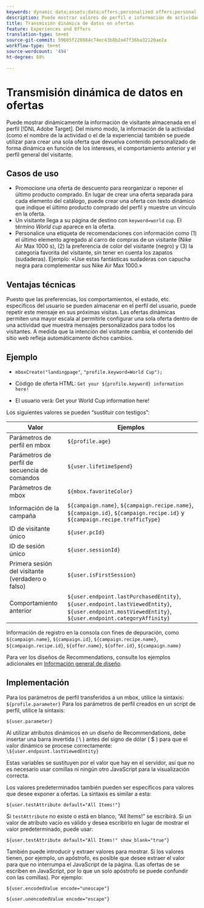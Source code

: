 ```yaml
---
keywords: dynamic data;assets;data;offers;personalized offers;personal offers;token replace
description: Puede mostrar valores de perfil e información de actividad directamente en una oferta HTML o JSON en Adobe Target.
title: Transmisión dinámica de datos en ofertas
feature: Experiences and Offers
translation-type: tm+mt
source-git-commit: 59605f220884c74ec43b8b2a47f36ba32120ae2a
workflow-type: tm+mt
source-wordcount: '494'
ht-degree: 88%

---
```



# Transmisión dinámica de datos en ofertas

Puede mostrar dinámicamente la información de visitante almacenada en el perfil [!DNL Adobe Target]. Del mismo modo, la información de la actividad (como el nombre de la actividad o el de la experiencia) también se puede utilizar para crear una sola oferta que devuelva contenido personalizado de forma dinámica en función de los intereses, el comportamiento anterior y el perfil general del visitante.

## Casos de uso

* Promocione una oferta de descuento para reorganizar o reponer el último producto comprado. En lugar de crear una oferta separada para cada elemento del catálogo, puede crear una oferta con texto dinámico que indique el último producto comprado del perfil y muestre un vínculo en la oferta.
* Un visitante llega a su página de destino con `keyword=world` `cup`. El término *World cup* aparece en la oferta.
* Personalice una etiqueta de recomendaciones con información como (1) el último elemento agregado al carro de compras de un visitante (Nike Air Max 1000 s), (2) la preferencia de color del visitante (negro) y (3) la categoría favorita del visitante, sin tener en cuenta los zapatos (sudaderas). Ejemplo: «Use estas fantásticas sudaderas con capucha negra para complementar sus Nike Air Max 1000.»

## Ventajas técnicas

Puesto que las preferencias, los comportamientos, el estado, etc. específicos del usuario se pueden almacenar en el perfil del usuario, puede repetir este mensaje en sus próximas visitas. Las ofertas dinámicas permiten una mayor escala al permitirle configurar una sola oferta dentro de una actividad que muestra mensajes personalizados para todos los visitantes. A medida que la intención del visitante cambia, el contenido del sitio web refleja automáticamente dichos cambios.

## Ejemplo

* `mboxCreate("landingpage"`, `"profile.keyword=World Cup");`

* Código de oferta HTML: `Get your ${profile.keyword} information here!`
* El usuario verá: Get your World Cup information here!

Los siguientes valores se pueden “sustituir con testigos”:

| Valor | Ejemplos |
|--- |--- |
| Parámetros de perfil en mbox | `${profile.age}` |
| Parámetros de perfil de secuencia de comandos | `${user.lifetimeSpend}` |
| Parámetros de mbox | `${mbox.favoriteColor}` |
| Información de la campaña | `${campaign.name}`, `${campaign.recipe.name}`, `${campaign.id}`, `${campaign.recipe.id}` y `${campaign.recipe.trafficType}` |
| ID de visitante único | `${user.pcId}` |
| ID de sesión único | `${user.sessionId}` |
| Primera sesión del visitante (verdadero o falso) | `${user.isFirstSession}` |
| Comportamiento anterior | `${user.endpoint.lastPurchasedEntity}`, `${user.endpoint.lastViewedEntity}`, `${user.endpoint.mostViewedEntity}`, `${user.endpoint.categoryAffinity}` |

Información de registro en la consola con fines de depuración, como `${campaign.name}`, `${campaign.id}`, `${campaign.recipe.name}`, `${campaign.recipe.id}`, `${offer.name}`, `${offer.id}`, `${campaign.name}`

Para ver los diseños de Recommendations, consulte los ejemplos adicionales en [Información general de diseño](/help/c-recommendations/c-design-overview/design-overview.md).

## Implementación

Para los parámetros de perfil transferidos a un mbox, utilice la sintaxis: `${profile.parameter}` Para los parámetros de perfil creados en un script de perfil, utilice la sintaxis:

`${user.parameter}`

Al utilizar atributos dinámicos en un diseño de Recommendations, debe insertar una barra invertida ( \ ) antes del signo de dólar ( $ ) para que el valor dinámico se procese correctamente: `\${user.endpoint.lastViewedEntity}`

Estas variables se sustituyen por el valor que hay en el servidor, así que no es necesario usar comillas ni ningún otro JavaScript para la visualización correcta.

Los valores predeterminados también pueden ser específicos para valores que desee exponer a ofertas. La sintaxis es similar a esta:

`${user.testAttribute default="All Items!"}`

Si `testAttribute` no existe o está en blanco, “All Items!” se escribirá. Si un valor de atributo vacío es válido y desea escribirlo en lugar de mostrar el valor predeterminado, puede usar:

`${user.testAttribute default="All Items!" show_blank="true"}`

También puede introducir y extraer valores para mostrar. Si los valores tienen, por ejemplo, un apóstrofo, es posible que desee extraer el valor para que no interrumpa el JavaScript de la página. (Las ofertas de se escriben en JavaScript, por lo que un solo apóstrofo se puede confundir con las comillas). Por ejemplo:

`${user.encodedValue encode="unescape"}`

`${user.unencodedValue encode="escape"}`